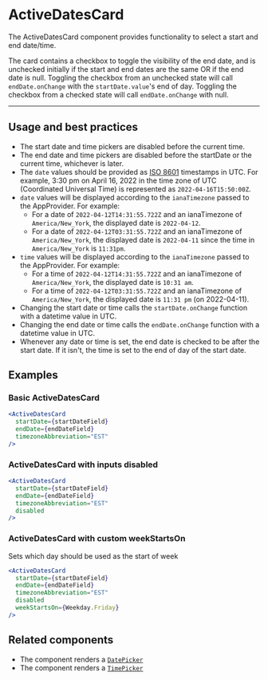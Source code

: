 # ActiveDatesCard

The ActiveDatesCard component provides functionality to select a start and end date/time.

The card contains a checkbox to toggle the visibility of the end date, and is unchecked initially if the start and end dates are the same OR if the end date is null. Toggling the checkbox from an unchecked state will call `endDate.onChange` with the `startDate.value`'s end of day. Toggling the checkbox from a checked state will call `endDate.onChange` with null.

---

## Usage and best practices

- The start date and time pickers are disabled before the current time.
- The end date and time pickers are disabled before the startDate or the current time, whichever is later.
- The `date` values should be provided as [ISO 8601](https://en.wikipedia.org/wiki/ISO_8601) timestamps in UTC. For example, 3:30 pm on April 16, 2022 in the time zone of UTC (Coordinated Universal Time) is represented as `2022-04-16T15:50:00Z`.
- `date` values will be displayed according to the `ianaTimezone` passed to the AppProvider. For example:
  - For a date of `2022-04-12T14:31:55.722Z` and an ianaTimezone of `America/New_York`, the displayed date is `2022-04-12`.
  - For a date of `2022-04-12T03:31:55.722Z` and an ianaTimezone of `America/New_York`, the displayed date is `2022-04-11` since the time in `America/New_York` is `11:31pm`.
- `time` values will be displayed according to the `ianaTimezone` passed to the AppProvider. For example:
  - For a time of `2022-04-12T14:31:55.722Z` and an ianaTimezone of `America/New_York`, the displayed date is `10:31 am`.
  - For a time of `2022-04-12T03:31:55.722Z` and an ianaTimezone of `America/New_York`, the displayed date is `11:31 pm` (on 2022-04-11).
- Changing the start date or time calls the `startDate.onChange` function with a datetime value in UTC.
- Changing the end date or time calls the `endDate.onChange` function with a datetime value in UTC.
- Whenever any date or time is set, the end date is checked to be after the start date. If it isn't, the time is set to the end of day of the start date.

## Examples

### Basic ActiveDatesCard

```jsx
<ActiveDatesCard
  startDate={startDateField}
  endDate={endDateField}
  timezoneAbbreviation="EST"
/>
```

### ActiveDatesCard with inputs disabled

```jsx
<ActiveDatesCard
  startDate={startDateField}
  endDate={endDateField}
  timezoneAbbreviation="EST"
  disabled
/>
```

### ActiveDatesCard with custom weekStartsOn

Sets which day should be used as the start of week

```jsx
<ActiveDatesCard
  startDate={startDateField}
  endDate={endDateField}
  timezoneAbbreviation="EST"
  disabled
  weekStartsOn={Weekday.Friday}
/>
```

## Related components

- The component renders a [`DatePicker`](https://github.com/Shopify/discount-app-components-internal/tree/main/src/components/DatePicker)
- The component renders a [`TimePicker`](https://github.com/Shopify/discount-app-components-internal/tree/main/src/components/TimePicker)
